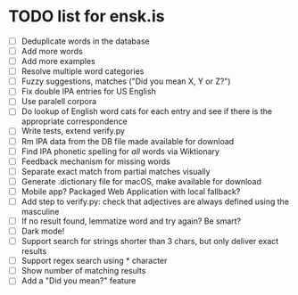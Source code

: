 # TODO list for ensk.is

* [ ] Deduplicate words in the database
* [ ] Add more words
* [ ] Add more examples
* [ ] Resolve multiple word categories
* [ ] Fuzzy suggestions, matches ("Did you mean X, Y or Z?")
* [ ] Fix double IPA entries for US English
* [ ] Use paralell corpora
* [ ] Do lookup of English word cats for each entry and see if there is the appropriate correspondence
* [ ] Write tests, extend verify.py
* [ ] Rm IPA data from the DB file made available for download
* [ ] Find IPA phonetic spelling for *all* words via Wiktionary
* [ ] Feedback mechanism for missing words
* [ ] Separate exact match from partial matches visually
* [ ] Generate .dictionary file for macOS, make available for download
* [ ] Mobile app? Packaged Web Application with local fallback?
* [ ] Add step to verify.py: check that adjectives are always defined using the masculine
* [ ] If no result found, lemmatize word and try again? Be smart?
* [ ] Dark mode!
* [ ] Support search for strings shorter than 3 chars, but only deliver exact results
* [ ] Support regex search using * character
* [ ] Show number of matching results
* [ ] Add a "Did you mean?" feature
